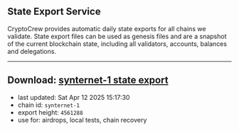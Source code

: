 ## State Export Service
CryptoCrew provides automatic daily state exports for all chains we validate. State export files can be used as genesis files and are a snapshot of the current blockchain state, including all validators, accounts, balances and delegations.

---
**Download: [synternet-1 state export](https://dl-eu2.ccvalidators.com/SERVICE/synternet/synternet-1_export_4561288.json)**
---

- last updated: Sat Apr 12 2025 15:17:30
- chain id: `synternet-1`
- export height: `4561288`
- use for: airdrops, local tests, chain recovery
